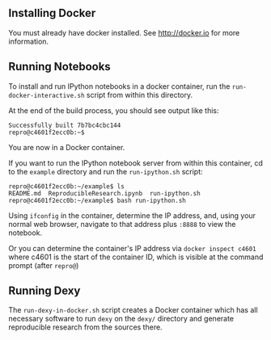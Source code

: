 Installing Docker
-----------------

You must already have docker installed. See http://docker.io for more information.

Running Notebooks
-----------------

To install and run IPython notebooks in a docker container, run the
`run-docker-interactive.sh` script from within this directory.

At the end of the build process, you should see output like this:

```
Successfully built 7b7bc4cbc144
repro@c4601f2ecc0b:~$
```

You are now in a Docker container.

If you want to run the IPython notebook server from within this container, cd
to the `example` directory and run the `run-ipython.sh` script:

```
repro@c4601f2ecc0b:~/example$ ls
README.md  ReproducibleResearch.ipynb  run-ipython.sh
repro@c4601f2ecc0b:~/example$ bash run-ipython.sh
```

Using `ifconfig` in the container, determine the IP address, and, using your
normal web browser, navigate to that address plus `:8888` to view the notebook.

Or you can determine the container's IP address via `docker inspect c4601`
where c4601 is the start of the container ID, which is visible at the command
prompt (after `repro@`)

Running Dexy
------------

The `run-dexy-in-docker.sh` script creates a Docker container which has all
necessary software to run `dexy` on the `dexy/` directory and generate
reproducible research from the sources there.
